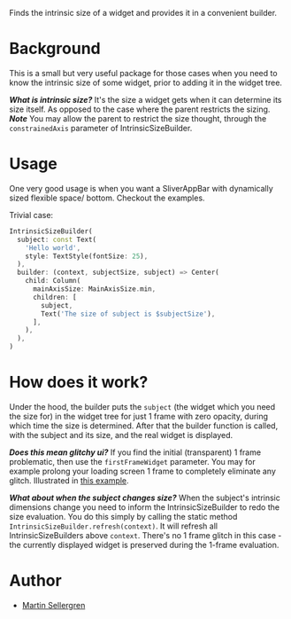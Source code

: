 Finds the intrinsic size of a widget and provides it in a convenient builder.

# Background

This is a small but very useful package for those cases when you need to know the intrinsic size of some widget, prior to adding it in the widget tree.

**_What is intrinsic size?_**
It's the size a widget gets when it can determine its size itself. As opposed to the case where the parent restricts the sizing.
**_Note_**
You may allow the parent to restrict the size thought, through the  `constrainedAxis` parameter of IntrinsicSizeBuilder.

# Usage

One very good usage is when you want a SliverAppBar with dynamically sized flexible space/ bottom. Checkout the examples.

Trivial case:

```dart
IntrinsicSizeBuilder(
  subject: const Text(
    'Hello world',
    style: TextStyle(fontSize: 25),
  ),
  builder: (context, subjectSize, subject) => Center(
    child: Column(
      mainAxisSize: MainAxisSize.min,
      children: [
        subject,
        Text('The size of subject is $subjectSize'),
      ],
    ),
  ),
)
```

# How does it work?

Under the hood, the builder puts the `subject` (the widget which you need the size for) in the widget tree for just 1 frame with zero opacity, during which time the size is determined. After that the builder function is called, with the subject and its size, and the real widget is displayed.

**_Does this mean glitchy ui?_**
If you find the initial (transparent) 1 frame problematic, then use the `firstFrameWidget` parameter. You may for example prolong your loading screen 1 frame to completely eliminate any glitch. Illustrated in [this example](https://github.com/MartinSellergren/intrinsic_size_builder/tree/main/example/images).

**_What about when the subject changes size?_**
When the subject's intrinsic dimensions change you need to inform the IntrinsicSizeBuilder to redo the size evaluation. You do this simply by calling the static method `IntrinsicSizeBuilder.refresh(context)`. It will refresh all IntrinsicSizeBuilders above `context`. There's no 1 frame glitch in this case - the currently displayed widget is preserved during the 1-frame evaluation.

# Author

- [Martin Sellergren](https://github.com/MartinSellergren)
